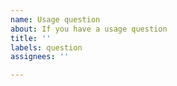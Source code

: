 ```yaml
---
name: Usage question
about: If you have a usage question
title: ''
labels: question
assignees: ''

---
```


<!--
**If your issue is a usage question, please submit it in one of these other channels instead:**
- **StackOverflow with the scikit-learn tag: https://stackoverflow.com/questions/tagged/scikit-learn**
- **Mailing List: https://mail.python.org/mailman/listinfo/scikit-learn**
- **Gitter: https://gitter.im/scikit-learn/scikit-learn**
- **For more information, see User Questions: http://scikit-learn.org/stable/support.html#user-question**

The issue tracker is used only to report issues and feature requests. For
questions, please use either of the above platforms. Most question issues are
closed without an answer on this issue tracker. Thanks for your understanding.
-->
